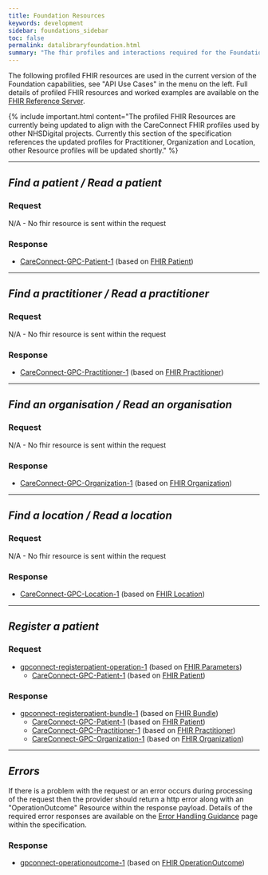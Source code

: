 ```yaml
---
title: Foundation Resources
keywords: development
sidebar: foundations_sidebar
toc: false
permalink: datalibraryfoundation.html
summary: "The fhir profiles and interactions required for the Foundation capability"
---
```


The following profiled FHIR resources are used in the current version of the Foundation capabilities, see "API Use Cases" in the menu on the left. Full details of profiled FHIR resources and worked examples are available on the [FHIR Reference Server](https://fhir-test.nhs.uk/).

{% include important.html content="The profiled FHIR Resources are currently being updated to align with the CareConnect FHIR profiles used by other NHSDigital projects. Currently this section of the specification references the updated profiles for Practitioner, Organization and Location, other Resource profiles will be updated shortly." %}

---
## ***Find a patient / Read a patient*** ##
### Request ###
N/A - No fhir resource is sent within the request

### Response ###
* [CareConnect-GPC-Patient-1](https://fhir-test.nhs.uk/StructureDefinition/CareConnect-GPC-Patient-1) (based on [FHIR Patient](https://www.hl7.org/fhir/DSTU2/patient.html))

---
## ***Find a practitioner / Read a practitioner*** ##
### Request ###
N/A - No fhir resource is sent within the request

### Response ###
* [CareConnect-GPC-Practitioner-1](https://fhir-test.nhs.uk/StructureDefinition/CareConnect-GPC-Practitioner-1) (based on [FHIR Practitioner](https://www.hl7.org/fhir/DSTU2/practitioner.html))
  
---
## ***Find an organisation / Read an organisation*** ##
### Request ###
N/A - No fhir resource is sent within the request

### Response ###
* [CareConnect-GPC-Organization-1](https://fhir-test.nhs.uk/StructureDefinition/CareConnect-GPC-Organization-1) (based on [FHIR Organization](https://www.hl7.org/fhir/DSTU2/organization.html))
  
---
## ***Find a location / Read a location*** ##
### Request ###
N/A - No fhir resource is sent within the request

### Response ###
* [CareConnect-GPC-Location-1](https://fhir-test.nhs.uk/StructureDefinition/CareConnect-GPC-Location-1) (based on [FHIR Location](https://www.hl7.org/fhir/DSTU2/location.html))

---
## ***Register a patient*** ##

### Request ###
* [gpconnect-registerpatient-operation-1](https://fhir-test.nhs.uk/OperationDefinition/gpconnect-registerpatient-operation-1) (based on [FHIR Parameters](https://www.hl7.org/fhir/DSTU2/parameters.html))
  * [CareConnect-GPC-Patient-1](https://fhir-test.nhs.uk/StructureDefinition/CareConnect-GPC-Patient-1) (based on [FHIR Patient](https://www.hl7.org/fhir/DSTU2/patient.html))

### Response ###
* [gpconnect-registerpatient-bundle-1](https://fhir-test.nhs.uk/StructureDefinition/gpconnect-registerpatient-bundle-1) (based on [FHIR Bundle](https://www.hl7.org/fhir/DSTU2/bundle.html))
  * [CareConnect-GPC-Patient-1](https://fhir-test.nhs.uk/StructureDefinition/CareConnect-GPC-Patient-1) (based on [FHIR Patient](https://www.hl7.org/fhir/DSTU2/patient.html))
  * [CareConnect-GPC-Practitioner-1](https://fhir-test.nhs.uk/StructureDefinition/CareConnect-GPC-Practitioner-1) (based on [FHIR Practitioner](https://www.hl7.org/fhir/DSTU2/practitioner.html))
  * [CareConnect-GPC-Organization-1](https://fhir-test.nhs.uk/StructureDefinition/CareConnect-GPC-Organization-1) (based on [FHIR Organization](https://www.hl7.org/fhir/DSTU2/organization.html))

---
## ***Errors*** ##

If there is a problem with the request or an error occurs during processing of the request then the provider should return a http error along with an "OperationOutcome" Resource within the response payload. Details of the required error responses are available on the [Error Handling Guidance](/development_fhir_error_handling_guidance.html) page within the specification.

### Response ###
* [gpconnect-operationoutcome-1](https://fhir-test.nhs.uk/StructureDefinition/gpconnect-operationoutcome-1) (based on [FHIR OperationOutcome](https://www.hl7.org/fhir/DSTU2/operationoutcome.html))
